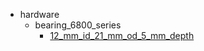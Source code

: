 * hardware
  * bearing_6800_series
    * [12_mm_id_21_mm_od_5_mm_depth](hardware/bearing_6800_series/12_mm_id_21_mm_od_5_mm_depth)
